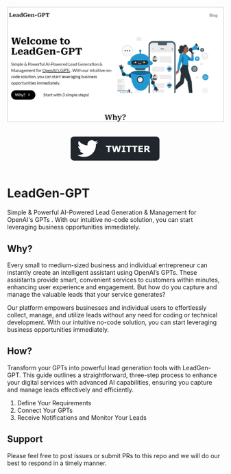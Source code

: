 <p align="center">
<img src="assets/lg-banner.png" alt="https://www.leadgen-gpt.com/ Banner" style="border: 1px solid #ccc;">
</p>

<br/>
<div align="center">
  <a href="https://twitter.com/franksunye">
  <img src="assets/twitter-badge.svg" alt="Follow Little Sticks on Twitter"/>
</a>
</div>
<br/>

# LeadGen-GPT

Simple & Powerful AI-Powered Lead Generation & Management for OpenAI's GPTs . With our intuitive no-code solution, you can start leveraging business opportunities immediately.

## Why?

Every small to medium-sized business and individual entrepreneur can instantly create an intelligent assistant using OpenAI’s GPTs. These assistants provide smart, convenient services to customers within minutes, enhancing user experience and engagement. But how do you capture and manage the valuable leads that your service generates?

Our platform empowers businesses and individual users to effortlessly collect, manage, and utilize leads without any need for coding or technical development. With our intuitive no-code solution, you can start leveraging business opportunities immediately.

## How?

Transform your GPTs into powerful lead generation tools with LeadGen-GPT. This guide outlines a straightforward, three-step process to enhance your digital services with advanced AI capabilities, ensuring you capture and manage leads effectively and efficiently.

1. Define Your Requirements
2. Connect Your GPTs
3. Receive Notifications and Monitor Your Leads


## Support

Please feel free to post issues or submit PRs to this repo and we will do our best to respond in a timely manner.
